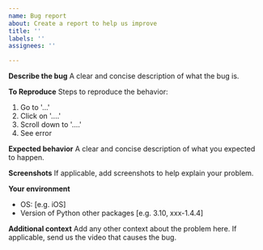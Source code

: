 ```yaml
---
name: Bug report
about: Create a report to help us improve
title: ''
labels: ''
assignees: ''

---
```


**Describe the bug**
A clear and concise description of what the bug is.

**To Reproduce**
Steps to reproduce the behavior:
1. Go to '...'
2. Click on '....'
3. Scroll down to '....'
4. See error

**Expected behavior**
A clear and concise description of what you expected to happen.

**Screenshots**
If applicable, add screenshots to help explain your problem.

**Your environment**
 - OS: [e.g. iOS]
 - Version of Python other packages [e.g. 3.10, xxx-1.4.4]

**Additional context**
Add any other context about the problem here. If applicable, send us the video that causes the bug.
